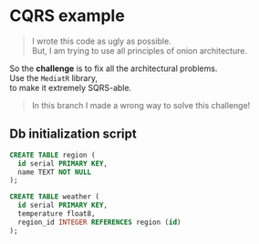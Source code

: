 
# CQRS example

> I wrote this code as ugly as possible.\
> But, I am trying to use all principles of onion architecture.

So the **challenge** is to fix all the architectural problems.\
Use the `MediatR` library,\
to make it extremely SQRS-able.

> In this branch I made a wrong way to solve this challenge!

## Db initialization script

```sql
CREATE TABLE region (
  id serial PRIMARY KEY,
  name TEXT NOT NULL
);

CREATE TABLE weather (
  id serial PRIMARY KEY,
  temperature float8,
  region_id INTEGER REFERENCES region (id)
);
```
